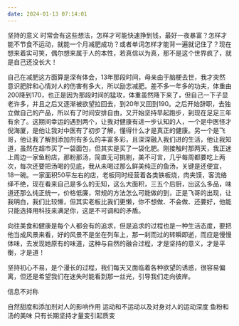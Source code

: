 ```yaml
---
date: 2024-01-13 07:14:01
---
```



坚持的意义
时常会有这些想法，怎样才可能快速挣到钱，最好一夜暴富？怎样才能不节食不运动，就能一个月减肥成功？或者单词怎样才能背一遍就记住了？现在想来着实可笑，偶尔想来属于人的本性，若真信以为真，那不是这个世界疯了，就是自己还没长大！

自己在减肥这方面算是深有体会，13年那段时间，母亲由于脑梗去世，我才突然意识肥胖和心情对人的伤害有多大，所以励志减肥。差不多一年多的功夫，体重由200降到170，也正是因为那段时间的猛攻，体重虽然降下来了，但自己一下子显老许多，并且之后又逐渐被欲望拉回去，到20年又回到190。之后开始辞职，去独立做自己的产品，所以有了时间安排自由，又开始坚持早起跑步，到现在足足三年有余了。这期间幸运的遇到两个，让我对健康有进一步认知的人，一个是中医怪才倪海厦，是他让我对中医有了初步了解，懂得什么才是真正的健康。另一个是飞哥，他让我了解到添加剂有多么的丰富多彩，且深深融入我们进的生活，他让我知道，虽然在超市买了一袋面包，但其实是买了一袋化肥。刚接触时那两天，我正迷上周边一家鱼粉店，那粉那汤，简直无可挑剔，美不可言，几乎每周都要吃上两次，每次还要把汤喝的见底，我从未喝过那么鲜美纯正的鱼汤，关键是还便宜，18一碗。一家面积50平左右的店，老板同时经营着各类铁板烧，肉夹馍，客流络绎不绝，现在看来自己是多么的无知，这么大面积，三五个后厨，出这么多品，味道还那么纯正统一，价格低廉，常规的方法怎么可能做的到，正是飞哥的出现，让我明白，我们比较懒，但其实老板比我们更懒，你不想做、不会做、还要好，他能只能选择用科技来满足你，这是不可调和的矛盾。

向往美食和健康是每个人都会有的追求，但是追求的过程也是一种生活态度，要把他当成风景来看，好的风景不是坐在列车上，那一刹而过的转瞬即逝，而应是慢慢体味，去发现她原有的味道，这种与自然的融合过程，才是坚持的意义，才是平衡，才是道！

坚持初心不易，是个漫长的过程，我们每天又面临着各种欲望的诱惑，很容易偏离，但还是希望我们在迷失时能看到那一丝光，引导我们走向彼岸。


信息不对称

自然甜度和添加剂对人的影响作用
运动和不运动以及对身对人的运动深度
鱼粉和汤的美味
只有长期坚持才量变引起质变